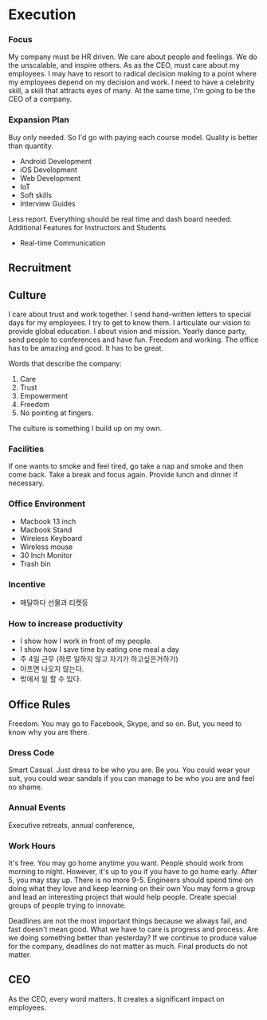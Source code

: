 # Execution

### Focus
My company must be HR driven. We care about people and feelings. We do the unscalable, and inspire others. As as the CEO, must care about my employees. I may have to resort to radical decision making to a point where my employees depend on my decision and work. I need to have a celebrity skill, a skill that attracts eyes of many. At the same time, I'm going to be the CEO of a company.

### Expansion Plan
Buy only needed. So I'd go with paying each course model.
Quality is better than quantity.

 - Android Development
 - iOS Development
 - Web Development
 - IoT
 - Soft skills
 - Interview Guides

Less report. Everything should be real time and dash board needed. Additional Features for Instructors and Students
 - Real-time Communication

## Recruitment

## Culture
I care about trust and work together. I send hand-written letters to special days for my employees. I try to get to know them. I articulate our vision to provide global education. l about vision and mission.
Yearly dance party, send people to conferences and have fun. Freedom and working. The office has to be amazing and good. It has to be great.

Words that describe the company:
 1. Care
 2. Trust
 3. Empowerment
 4. Freedom
 5. No pointing at fingers.

The culture is something I build up on my own.

### Facilities
If one wants to smoke and feel tired, go take a nap and smoke and then come back. Take a break and focus again. Provide lunch and dinner if necessary.

### Office Environment
 - Macbook 13 inch
 - Macbook Stand
 - Wireless Keyboard
 - Wireless mouse
 - 30 Inch Monitor
 - Trash bin

### Incentive
 - 매달하다 선물과 티켓등

### How to increase productivity
 - I show how I work in front of my people.
 - I show how I save time by eating one meal a day
 - 주 4일 근무 (하루 일하지 않고 자기가 하고싶은거하기)
 - 아프면 나오지 않는다.
 - 밖에서 일 할 수 있다.


## Office Rules
Freedom. You may go to Facebook, Skype, and so on. But, you need to know why you are there.

### Dress Code
Smart Casual. Just dress to be who you are. Be you. You could wear your suit, you could wear sandals if you can manage to be who you are and feel no shame.

### Annual Events
Executive retreats, annual conference,

### Work Hours
It's free. You may go home anytime you want. People should work from morning to night. However, it's up to you if you have to go home early. After 5, you may stay up. There is no more 9-5. Engineers should spend time on doing what they love and keep learning on their own You may form a group and lead an interesting project that would help people. Create special groups of people trying to innovate.

Deadlines are not the most important things because we always fail, and fast doesn't mean good. What we have to care is progress and process. Are we doing something better than yesterday? If we continue to produce value for the company, deadlines do not matter as much. Final products do not matter.

## CEO
As the CEO, every word matters. It creates a significant impact on employees.
